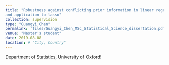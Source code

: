 ```yaml
---
title: "Robustness against conflicting prior information in linear regression
and application to lasso"
collection: supervision
type: "Guangyi Chen"
permalink: 'files/Guangyi_Chen_MSc_Statistical_Science_dissertation.pdf'
venue: "Master's student"
date: 2019-08-08
location: # "City, Country"
---
```


Department of Statistics, University of Oxford!
